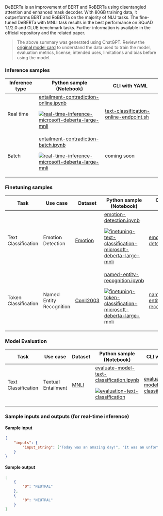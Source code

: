 DeBERTa is an improvement of BERT and RoBERTa using disentangled attention and enhanced mask decoder. With 80GB training data, it outperforms BERT and RoBERTa on the majority of NLU tasks. The fine-tuned DeBERTa with MNLI task results in the best performance on SQuAD 1.1/2.0 and GLUE benchmark tasks. Further information is available in the official repository and the related paper.


> The above summary was generated using ChatGPT. Review the <a href="https://huggingface.co/microsoft/deberta-large-mnli" target="_blank">original model card</a> to understand the data used to train the model, evaluation metrics, license, intended uses, limitations and bias before using the model.

### Inference samples

Inference type|Python sample (Notebook)|CLI with YAML
|--|--|--|
Real time|<a href="https://aka.ms/azureml-infer-online-sdk-text-classification" target="_blank">entailment-contradiction-online.ipynb</a><p><a href="https://github.com/Azure/azureml-oss-models/actions/workflows/real-time-inference-microsoft-deberta-large-mnli_nb.yaml"><img alt="real-time-inference-microsoft-deberta-large-mnli" src="https://github.com/Azure/azureml-oss-models/actions/workflows/real-time-inference-microsoft-deberta-large-mnli_nb.yaml/badge.svg"/></a></p>|<a href="https://aka.ms/azureml-infer-online-cli-text-classification" target="_blank">text-classification-online-endpoint.sh</a>
Batch |<a href="https://aka.ms/azureml-infer-batch-sdk-text-classification" target="_blank">entailment-contradiction-batch.ipynb</a><p><a href="https://github.com/Azure/azureml-oss-models/actions/workflows/real-time-inference-microsoft-deberta-large-mnli_nb.yaml"><img alt="real-time-inference-microsoft-deberta-large-mnli" src="https://github.com/Azure/azureml-oss-models/actions/workflows/real-time-inference-microsoft-deberta-large-mnli_nb.yaml/badge.svg"/></a></p>| coming soon


### Finetuning samples

Task|Use case|Dataset|Python sample (Notebook)|CLI with YAML
|--|--|--|--|--|
Text Classification|Emotion Detection|<a href="https://huggingface.co/datasets/dair-ai/emotion" target="_blank">Emotion</a>|<a href="https://aka.ms/azureml-ft-sdk-emotion-detection" target="_blank">emotion-detection.ipynb</a><p><a href="https://github.com/Azure/azureml-oss-models/actions/workflows/finetuning-text-classification-microsoft-deberta-large-mnli_nb.yaml"><img alt="finetuning-text-classification-microsoft-deberta-large-mnli" src="https://github.com/Azure/azureml-oss-models/actions/workflows/finetuning-text-classification-microsoft-deberta-large-mnli_nb.yaml/badge.svg"/></a></p>|<a href="https://aka.ms/azureml-ft-cli-emotion-detection" target="_blank">emotion-detection.sh</a>
Token Classification|Named Entity Recognition|<a href="https://huggingface.co/datasets/conll2003" target="_blank">Conll2003</a>|<a href="https://aka.ms/azureml-ft-sdk-token-classification" target="_blank">named-entity-recognition.ipynb</a><p><a href="https://github.com/Azure/azureml-oss-models/actions/workflows/finetuning-token-classification-microsoft-deberta-large-mnli_nb.yaml"><img alt="finetuning-token-classification-microsoft-deberta-large-mnli" src="https://github.com/Azure/azureml-oss-models/actions/workflows/finetuning-token-classification-microsoft-deberta-large-mnli_nb.yaml/badge.svg"/></a></p>|<a href="https://aka.ms/azureml-ft-cli-token-classification" target="_blank">named-entity-recognition.sh</a>


### Model Evaluation

Task| Use case| Dataset | Python sample (Notebook)| CLI with YAML
|--|--|--|--|--|
Text Classification|Textual Entailment|<a href="https://huggingface.co/datasets/glue/viewer/mnli/validation_matched" target="_blank">MNLI</a>|<a href="https://aka.ms/azureml-eval-sdk-text-classification" target="_blank">evaluate-model-text-classification.ipynb</a><p><a href="https://github.com/Azure/azureml-oss-models/actions/workflows/evaluation-text-classification_nb.yaml"><img alt="evaluation-text-classification" src="https://github.com/Azure/azureml-oss-models/actions/workflows/evaluation-text-classification_nb.yaml/badge.svg"/></a></p>|<a href="https://aka.ms/azureml-eval-cli-text-classification" target="_blank">evaluate-model-text-classification.yml</a>


### Sample inputs and outputs (for real-time inference)

#### Sample input
```json
{
    "inputs": {
        "input_string": ["Today was an amazing day!", "It was an unfortunate series of events."]
    }
}
```

#### Sample output
```json
[
    {
        "0": "NEUTRAL"
    },
    {
        "0": "NEUTRAL"
    }
]
```
